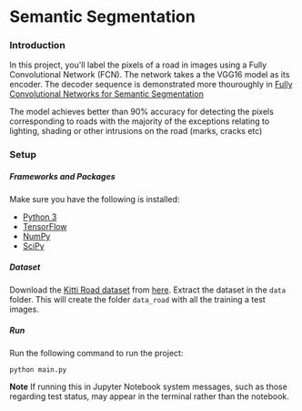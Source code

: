 # Semantic Segmentation
### Introduction
In this project, you'll label the pixels of a road in images using a Fully Convolutional Network (FCN).
The network takes a the VGG16 model as its encoder. The decoder sequence is demonstrated more
thouroughly in [Fully Convolutional Networks for Semantic Segmentation](https://people.eecs.berkeley.edu/~jonlong/long_shelhamer_fcn.pdf)

The model achieves better than 90% accuracy for detecting the pixels corresponding to roads
with the majority of the exceptions relating to lighting, shading or other
 intrusions on the road (marks, cracks etc)

### Setup
##### Frameworks and Packages
Make sure you have the following is installed:
 - [Python 3](https://www.python.org/)
 - [TensorFlow](https://www.tensorflow.org/)
 - [NumPy](http://www.numpy.org/)
 - [SciPy](https://www.scipy.org/)
##### Dataset
Download the [Kitti Road dataset](http://www.cvlibs.net/datasets/kitti/eval_road.php) from [here](http://www.cvlibs.net/download.php?file=data_road.zip).  Extract the dataset in the `data` folder.  This will create the folder `data_road` with all the training a test images.

##### Run
Run the following command to run the project:
```
python main.py
```
**Note** If running this in Jupyter Notebook system messages, such as those regarding test status, may appear in the terminal rather than the notebook.

